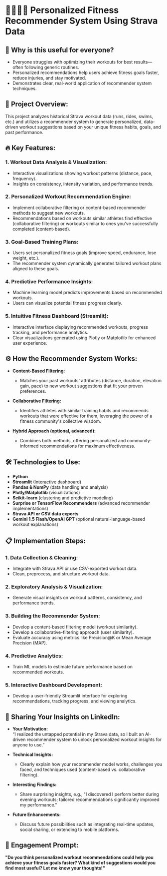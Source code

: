 # 🚴‍♂️🏃‍♀️ Personalized Fitness Recommender System Using Strava Data

## 🎯 Why is this useful for everyone?

- Everyone struggles with optimizing their workouts for best results—often following generic routines.
- Personalized recommendations help users achieve fitness goals faster, reduce injuries, and stay motivated.
- Demonstrates clear, real-world application of recommender system techniques.

## 🌟 Project Overview:

This project analyzes historical Strava workout data (runs, rides, swims, etc.) and utilizes a recommender system to generate personalized, data-driven workout suggestions based on your unique fitness habits, goals, and past performance.

## 🔥 Key Features:

### 1. Workout Data Analysis & Visualization:

- Interactive visualizations showing workout patterns (distance, pace, frequency).
- Insights on consistency, intensity variation, and performance trends.

### 2. Personalized Workout Recommendation Engine:

- Implement collaborative filtering or content-based recommender methods to suggest new workouts.
- Recommendations based on workouts similar athletes find effective (collaborative filtering) or workouts similar to ones you've successfully completed (content-based).

### 3. Goal-Based Training Plans:

- Users set personalized fitness goals (improve speed, endurance, lose weight, etc.).
- The recommender system dynamically generates tailored workout plans aligned to these goals.

### 4. Predictive Performance Insights:

- Machine learning model predicts improvements based on recommended workouts.
- Users can visualize potential fitness progress clearly.

### 5. Intuitive Fitness Dashboard (Streamlit):

- Interactive interface displaying recommended workouts, progress tracking, and performance analytics.
- Clear visualizations generated using Plotly or Matplotlib for enhanced user experience.

## ⚙️ How the Recommender System Works:

- **Content-Based Filtering:**
  - Matches your past workouts' attributes (distance, duration, elevation gain, pace) to new workout suggestions that fit your proven preferences.

- **Collaborative Filtering:**
  - Identifies athletes with similar training habits and recommends workouts that were effective for them, leveraging the power of a fitness community's collective wisdom.

- **Hybrid Approach (optional, advanced):**
  - Combines both methods, offering personalized and community-informed recommendations for maximum effectiveness.

## 🛠️ Technologies to Use:

- **Python**
- **Streamlit** (Interactive dashboard)
- **Pandas & NumPy** (data handling and analysis)
- **Plotly/Matplotlib** (visualizations)
- **Scikit-learn** (clustering and predictive modeling)
- **Surprise or TensorFlow Recommenders** (advanced recommender implementations)
- **Strava API or CSV data exports**
- **Gemini 1.5 Flash/OpenAI GPT** (optional natural-language-based workout explanations)

## 📋 Implementation Steps:

### 1. Data Collection & Cleaning:
- Integrate with Strava API or use CSV-exported workout data.
- Clean, preprocess, and structure workout data.

### 2. Exploratory Analysis & Visualization:
- Generate visual insights on workout patterns, consistency, and performance trends.

### 3. Building the Recommender System:
- Develop a content-based filtering model (workout similarity).
- Develop a collaborative-filtering approach (user similarity).
- Evaluate accuracy using metrics like Precision@K or Mean Average Precision (MAP).

### 4. Predictive Analytics:
- Train ML models to estimate future performance based on recommended workouts.

### 5. Interactive Dashboard Development:
- Develop a user-friendly Streamlit interface for exploring recommendations, tracking progress, and viewing analytics.

## 📣 Sharing Your Insights on LinkedIn:

- **Your Motivation:**  
  “I realized the untapped potential in my Strava data, so I built an AI-driven recommender system to unlock personalized workout insights for anyone to use.”

- **Technical Insights:**
  - Clearly explain how your recommender model works, challenges you faced, and techniques used (content-based vs. collaborative filtering).

- **Interesting Findings:**
  - Share surprising insights, e.g., "I discovered I perform better during evening workouts; tailored recommendations significantly improved my performance."

- **Future Enhancements:**
  - Discuss future possibilities such as integrating real-time updates, social sharing, or extending to mobile platforms.

## 💬 Engagement Prompt:

**"Do you think personalized workout recommendations could help you achieve your fitness goals faster? What kind of suggestions would you find most useful? Let me know your thoughts!"**

